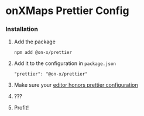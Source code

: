 # onXMaps Prettier Config

### Installation

  1. Add the package
   
     ```
     npm add @on-x/prettier
     ```
  2. Add it to the configuration in `package.json`

     ```
     "prettier": "@on-x/prettier"
     ```

  3. Make sure your [editor honors prettier configuration](https://prettier.io/docs/en/editors.html)
  4. ???
  5. Profit!